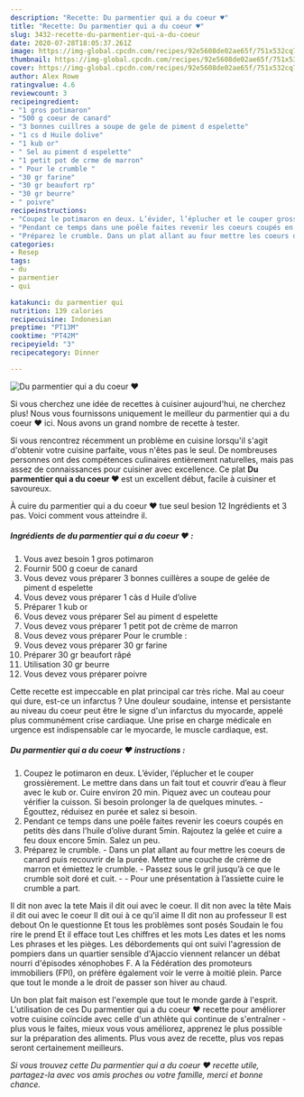 ```yaml
---
description: "Recette: Du parmentier qui a du coeur ♥"
title: "Recette: Du parmentier qui a du coeur ♥"
slug: 3432-recette-du-parmentier-qui-a-du-coeur
date: 2020-07-28T18:05:37.261Z
image: https://img-global.cpcdn.com/recipes/92e5608de02ae65f/751x532cq70/du-parmentier-qui-a-du-coeur-♥-photo-principale-de-la-recette.jpg
thumbnail: https://img-global.cpcdn.com/recipes/92e5608de02ae65f/751x532cq70/du-parmentier-qui-a-du-coeur-♥-photo-principale-de-la-recette.jpg
cover: https://img-global.cpcdn.com/recipes/92e5608de02ae65f/751x532cq70/du-parmentier-qui-a-du-coeur-♥-photo-principale-de-la-recette.jpg
author: Alex Rowe
ratingvalue: 4.6
reviewcount: 3
recipeingredient:
- "1 gros potimaron"
- "500 g coeur de canard"
- "3 bonnes cuillres a soupe de gele de piment d espelette"
- "1 cs d Huile dolive"
- "1 kub or"
- " Sel au piment d espelette"
- "1 petit pot de crme de marron"
- " Pour le crumble "
- "30 gr farine"
- "30 gr beaufort rp"
- "30 gr beurre"
- " poivre"
recipeinstructions:
- "Coupez le potimaron en deux. L’évider, l’éplucher et le couper grossièrement. Le mettre dans dans un fait tout et couvrir d’eau à fleur avec le kub or. Cuire environ 20 min. Piquez avec un couteau pour vérifier la cuisson. Si besoin prolonger la de quelques minutes. Égouttez, réduisez en purée et salez si besoin."
- "Pendant ce temps dans une poêle faites revenir les coeurs coupés en petits dès dans l’huile d’olive durant 5min. Rajoutez la gelée et cuire a feu doux encore 5min. Salez un peu."
- "Préparez le crumble. Dans un plat allant au four mettre les coeurs de canard puis recouvrir de la purée. Mettre une couche de crème de marron et émiettez le crumble. Passez sous le gril jusqu’à ce que le crumble soit doré et cuit.  Pour une présentation à l’assiette cuire le crumble a part."
categories:
- Resep
tags:
- du
- parmentier
- qui

katakunci: du parmentier qui 
nutrition: 139 calories
recipecuisine: Indonesian
preptime: "PT13M"
cooktime: "PT42M"
recipeyield: "3"
recipecategory: Dinner

---
```



![Du parmentier qui a du coeur ♥](https://img-global.cpcdn.com/recipes/92e5608de02ae65f/751x532cq70/du-parmentier-qui-a-du-coeur-♥-photo-principale-de-la-recette.jpg)

Si vous cherchez une idée de recettes à cuisiner aujourd'hui, ne cherchez plus! Nous vous fournissons uniquement le meilleur du parmentier qui a du coeur ♥ ici. Nous avons un grand nombre de recette à tester.

Si vous rencontrez récemment un problème en cuisine lorsqu'il s'agit d'obtenir votre cuisine parfaite, vous n'êtes pas le seul. De nombreuses personnes ont des compétences culinaires entièrement naturelles, mais pas assez de connaissances pour cuisiner avec excellence. Ce plat <strong> Du parmentier qui a du coeur ♥ </strong> est un excellent début, facile à cuisiner et savoureux.

<!--inarticleads1-->

À cuire du parmentier qui a du coeur ♥ tue seul besion 12 Ingrédients et 3 pas. Voici comment vous atteindre il.

##### Ingrédients de du parmentier qui a du coeur ♥ :

1. Vous avez besoin 1 gros potimaron
1. Fournir 500 g coeur de canard
1. Vous devez vous préparer 3 bonnes cuillères a soupe de gelée de piment d espelette
1. Vous devez vous préparer 1 càs d Huile d’olive
1. Préparer 1 kub or
1. Vous devez vous préparer  Sel au piment d espelette
1. Vous devez vous préparer 1 petit pot de crème de marron
1. Vous devez vous préparer  Pour le crumble :
1. Vous devez vous préparer 30 gr farine
1. Préparer 30 gr beaufort râpé
1. Utilisation 30 gr beurre
1. Vous devez vous préparer  poivre


Cette recette est impeccable en plat principal car très riche. Mal au coeur qui dure, est-ce un infarctus ? Une douleur soudaine, intense et persistante au niveau du coeur peut être le signe d&#39;un infarctus du myocarde, appelé plus communément crise cardiaque. Une prise en charge médicale en urgence est indispensable car le myocarde, le muscle cardiaque, est. 

<!--inarticleads2-->

##### Du parmentier qui a du coeur ♥ instructions :

1. Coupez le potimaron en deux. L’évider, l’éplucher et le couper grossièrement. Le mettre dans dans un fait tout et couvrir d’eau à fleur avec le kub or. Cuire environ 20 min. Piquez avec un couteau pour vérifier la cuisson. Si besoin prolonger la de quelques minutes. - Égouttez, réduisez en purée et salez si besoin.
1. Pendant ce temps dans une poêle faites revenir les coeurs coupés en petits dès dans l’huile d’olive durant 5min. Rajoutez la gelée et cuire a feu doux encore 5min. Salez un peu.
1. Préparez le crumble. - Dans un plat allant au four mettre les coeurs de canard puis recouvrir de la purée. Mettre une couche de crème de marron et émiettez le crumble. - Passez sous le gril jusqu’à ce que le crumble soit doré et cuit. -  - Pour une présentation à l’assiette cuire le crumble a part.


Il dit non avec la tete Mais il dit oui avec le coeur. Il dit non avec la tête Mais il dit oui avec le coeur Il dit oui à ce qu&#39;il aime Il dit non au professeur Il est debout On le questionne Et tous les problèmes sont posés Soudain le fou rire le prend Et il efface tout Les chiffres et les mots Les dates et les noms Les phrases et les pièges. Les débordements qui ont suivi l&#39;agression de pompiers dans un quartier sensible d&#39;Ajaccio viennent relancer un débat nourri d&#39;épisodes xénophobes F. A la Fédération des promoteurs immobiliers (FPI), on préfère également voir le verre à moitié plein. Parce que tout le monde a le droit de passer son hiver au chaud. 

<!--inarticleads1-->

<p>
Un bon plat fait maison est l'exemple que tout le monde garde à l'esprit. L'utilisation de ces Du parmentier qui a du coeur ♥ recette pour améliorer votre cuisine coïncide avec celle d'un athlète qui continue de s'entraîner - plus vous le faites, mieux vous vous améliorez, apprenez le plus possible sur la préparation des aliments. Plus vous avez de recette, plus vos repas seront certainement meilleurs.
</p>

<p>
<i>Si vous trouvez cette Du parmentier qui a du coeur ♥ recette utile, partagez-la avec vos amis proches ou votre famille, merci et bonne chance.</i>
</p>
